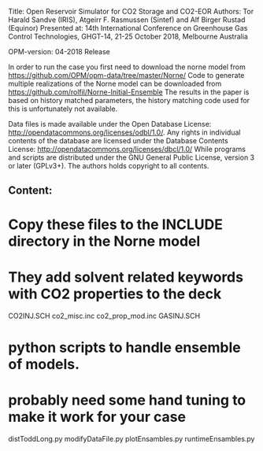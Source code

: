 
Title: Open Reservoir Simulator for CO2 Storage and CO2-EOR
Authors: Tor Harald Sandve (IRIS), Atgeirr F. Rasmussen (Sintef) and Alf Birger Rustad (Equinor) 
Presented at: 14th International Conference on Greenhouse Gas Control Technologies, GHGT-14, 21-25 October 2018, Melbourne Australia

OPM-version: 04-2018 Release

In order to run the case you first need to download the norne model from https://github.com/OPM/opm-data/tree/master/Norne/
Code to generate multiple realizations of the Norne model can be downloaded from https://github.com/rolfil/Norne-Initial-Ensemble
The results in the paper is based on history matched parameters, the history matching
code used for this is unfortunately not available. 

Data files is made available under the Open Database
License: http://opendatacommons.org/licenses/odbl/1.0/. Any rights in
individual contents of the database are licensed under the Database Contents
License: http://opendatacommons.org/licenses/dbcl/1.0/
While programs and scripts are distributed under the GNU General Public License, version 3 or later (GPLv3+).
The authors holds copyright to all contents. 

## Content: 

# Copy these files to the INCLUDE directory in the Norne model 
# They add solvent related keywords with CO2 properties to the deck
CO2INJ.SCH 
co2_misc.inc
co2_prop_mod.inc
GASINJ.SCH

# python scripts to handle ensemble of models. 
# probably need some hand tuning to make it work for your case 
distToddLong.py 
modifyDataFile.py
plotEnsambles.py
runtimeEnsambles.py



